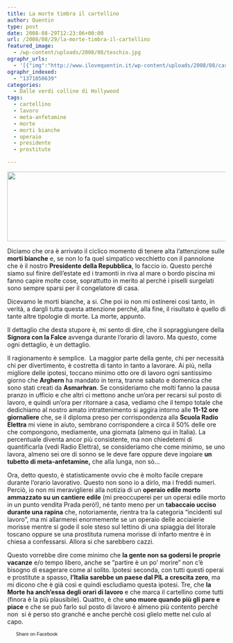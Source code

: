 ```yaml
---
title: La morte timbra il cartellino
author: Quentin
type: post
date: 2008-08-29T12:23:06+00:00
url: /2008/08/29/la-morte-timbra-il-cartellino
featured_image:
  - /wp-content/uploads/2008/08/teschio.jpg
ographr_urls:
  - '[{"img":"http://www.ilovequentin.it/wp-content/uploads/2008/08/casco.jpg"}]'
ographr_indexed:
  - "1371850639"
categories:
  - Dalle verdi colline di Hollywood
tags:
  - cartellino
  - lavoro
  - meta-anfetamine
  - morte
  - morti bianche
  - operaio
  - presidente
  - prostitute

---
```

[<img class="alignnone size-full wp-image-127" title="casco" src="http://www.ilovequentin.it/wp-content/uploads/2008/08/casco.jpg" alt="" width="520" height="160" />][1]

Diciamo che ora è arrivato il ciclico momento di tenere alta l&#8217;attenzione sulle **morti bianche** e, se non lo fa quel simpatico vecchietto con il pannolone che è il nostro **Presidente della Repubblica**, lo faccio io. Questo perché siamo sul finire dell&#8217;estate ed i tramonti in riva al mare o bordo piscina mi fanno capire molte cose, soprattutto in merito al perché i piselli surgelati sono sempre sparsi per il congelatore di casa.

Dicevamo le morti bianche, a si. Che poi io non mi ostinerei così tanto, in verità, a dargli tutta questa attenzione perché, alla fine, il risultato è quello di tante altre tipologie di morte. La morte, appunto.

Il dettaglio che desta stupore è, mi sento di dire, che il sopraggiungere della **Signora con la Falce** avvenga durante l&#8217;orario di lavoro. Ma questo, come ogni dettaglio, è un dettaglio.

Il ragionamento è semplice.  La maggior parte della gente, chi per necessità chi per divertimento, è costretta di tanto in tanto a lavorare. Ai più, nella migliore delle ipotesi, toccano minimo otto ore di lavoro ogni santissimo giorno che **Arghern** ha mandato in terra, tranne sabato e domenica che sono stati creati da **Asmarhran**. Se consideriamo che molti fanno la pausa pranzo in ufficio e che altri ci mettono anche un&#8217;ora per recarsi sul posto di lavoro, e quindi un&#8217;ora per ritornare a casa, vediamo che il tempo totale che dedichiamo al nostro amato intrattenimento si aggira intorno alle **11-12 ore giornaliere** che, se il diploma preso per corrispondenza alla **Scuola Radio Elettra** mi viene in aiuto, sembrano corrispondere a circa il 50% delle ore che compongono, mediamente, una giornata (almeno qui in Italia). La percentuale diventa ancor più consistente, ma non chiedetemi di quantificarla (vedi Radio Elettra), se consideriamo che come minimo, se uno lavora, almeno sei ore di sonno se le deve fare oppure deve ingoiare **un tubetto di meta-anfetamine,** che alla lunga, non sò&#8230;<!--more-->

Ora, detto questo, è statisticamente ovvio che è molto facile crepare durante l&#8217;orario lavorativo. Questo non sono io a dirlo, ma i freddi numeri. Perciò, io non mi meraviglierei alla notizia di un **operaio edile morto ammazzato su un cantiere edile** (mi preoccuperei per un operai edile morto in un punto vendita Prada però!), né tanto meno per un **tabaccaio ucciso durante una rapina** che, notoriamente, rientra tra la categoria &#8220;incidenti sul lavoro&#8221;, ma mi allarmerei enormemente se un operaio delle acciaierie morisse mentre si gode il sole steso sul lettino di una spiaggia del litorale toscano oppure se una prostituta rumena morisse di infarto mentre è in chiesa a confessarsi. Allora si che sarebbero cazzi.

Questo vorrebbe dire come minimo che **la gente non sa godersi le proprie vacanze** e/o tempo libero, anche se ”partire è un po&#8217; morire” non c&#8217;è bisogno di esagerare come al solito. Ipotesi seconda, con tutti questi operai e prostitute a spasso, **l&#8217;Italia sarebbe un paese dal PIL a crescita zero**, ma mi dicono che è già così e quindi escludiamo questa ipotesi. Tre, che **la Morte ha anch&#8217;essa degli orari di lavoro** e che marca il cartellino come tutti (finora è la più plausibile). Quattro, è che **uno muore quando più gli pare e piace** e che se può farlo sul posto di lavoro è almeno più contento perché non  si è perso sto granché e anche perchè cosi glielo mette nel culo al capo.

<p style="margin-bottom: 0cm;">
  <a href="http://www.facebook.com/share.php?u=http%3A%2F%2Fwww.ilovequentin.it%2F2008%2F08%2F29%2Fla-morte-timbra-il-cartellino&t=La%20morte%20timbra%20il%20cartellino" id="facebook_share_both_131" style="font-size:11px; line-height:13px; font-family:'lucida grande',tahoma,verdana,arial,sans-serif; text-decoration:none; padding:2px 0 0 20px; height:16px; background:url(http://b.static.ak.fbcdn.net/images/share/facebook_share_icon.gif) no-repeat top left;">Share on Facebook</a>

 [1]: http://www.ilovequentin.it/wp-content/uploads/2008/08/casco.jpg